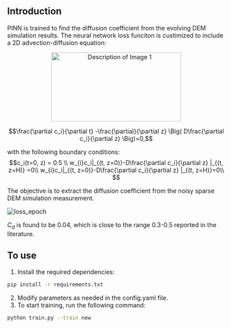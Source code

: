 
## Introduction <a name="intro"></a>

PINN is trained to find the diffusion coefficient from the evolving DEM simulation results.
The neural network loss funciton is custimized to include a 2D advection-diffusion equation: 

<p align="center">
  <img src="artifacts/animations/dem.gif" alt="Description of Image 1" width="300" height="160"><br>
</p>


$$\frac{\partial c_i}{\partial t} -\frac{\partial}{\partial z} \Big( D\frac{\partial c_i}{\partial z} \Big)=0,$$

with the following boundary conditions:
$$c_i(t=0, z) = 0.5  \\ 
w_{i}c_i|_{(t, z=0)}-D\frac{\partial c_i}{\partial z} |_{(t, z=H)} =0\\
w_{i}c_i|_{(t, z=0)}-D\frac{\partial c_i}{\partial z} |_{(t, z=H)}=0\\
$$  

The objective is to extract the diffusion coefficient from the noisy sparse DEM simulation measurement.


![loss_epoch](artifacts/animations/combined.gif)

$C_d$ is found to be 0.04, which is close to the range 0.3-0.5 reported in the literature.

## To use
1. Install the required dependencies:
```bash
pip install -r requirements.txt
```
2. Modify parameters as needed in the config.yaml file.
3. To start training, run the following command:
```bash
python train.py --train new
```






<!-- ## Results



![loss_epoch](artifacts/figures/pred_contour.png)
![loss_epoch](artifacts/figures/pred_profiles.png)
## Papers related to PINN

[Causality PINN](https://arxiv.org/pdf/2203.07404): account for physical causality -->